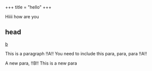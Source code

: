 +++
title = "hello"
+++

Hiiii how are you

## head

[b](test.md)


   This is a paragraph !!A!!
You need to include this para, para, para !!A!!

   A new para, !!B!!
This is a new para
